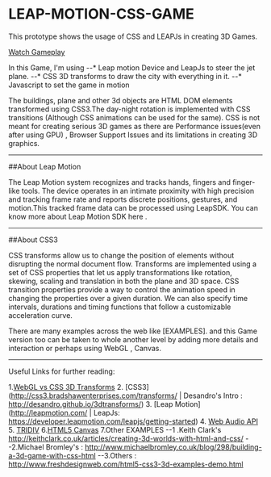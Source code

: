 # LEAP-MOTION-CSS-GAME
This prototype shows the usage of CSS and LEAPJs in creating 3D Games.

[Watch Gameplay](youtube)

In this Game, I'm using
--* Leap motion Device and LeapJs to steer the jet plane.
--* CSS 3D transforms to draw the city with everything in it.
--* Javascript to set the game in motion

The buildings, plane and other 3d objects are HTML DOM elements transformed using CSS3.The day-night rotation is implemented with CSS transitions (Although CSS animations can be used for the same).
      CSS is not meant for creating serious 3D games as there are Performance issues(even after using GPU) , Browser Support Issues and its limitations in creating 3D graphics.

***

##About Leap Motion

The Leap Motion system recognizes and tracks hands, fingers and finger-like tools. The device operates in an intimate proximity with high precision and tracking frame rate and reports discrete positions, gestures, and motion.This tracked frame data can be processed using LeapSDK. You can know more about Leap Motion SDK here .

***

##About CSS3

 CSS transforms allow us to change the position of elements without disrupting the normal document flow. Transforms are implemented using a set of CSS properties that let us apply transformations like rotation, skewing, scaling and translation in both the plane and 3D space. 
 CSS transition properties provide a way to control the animation speed in changing the properties over a given duration. We can also specify time intervals, durations and timing functions that follow a customizable acceleration curve. 
     
There are many examples across the web like [EXAMPLES].  and this Game version too can be taken to whole another level by adding more details and interaction or perhaps using WebGL , Canvas.

***

Useful Links for further reading:

1.[WebGL vs CSS 3D Transforms](http://blog.teamtreehouse.com/3d-in-the-browser-webgl-versus-css-3d-transforms)
2. [CSS3](http://css3.bradshawenterprises.com/transforms/  | Desandro's Intro : http://desandro.github.io/3dtransforms/)
3. [Leap Motion](http://leapmotion.com/  | LeapJs: https://developer.leapmotion.com/leapjs/getting-started) 
4. [Web Audio API](http://www.html5rocks.com/en/tutorials/webaudio/intro/) 
5. [TRIDIV](http://www.tridiv.com) 
6.[HTML5 Canvas](http://diveintohtml5.info/canvas.html) 
7.Other EXAMPLES
--1 .Keith Clark's http://keithclark.co.uk/articles/creating-3d-worlds-with-html-and-css/
--2.Michael Bromley's : http://www.michaelbromley.co.uk/blog/298/building-a-3d-game-with-css-html
--3.Others : http://www.freshdesignweb.com/html5-css3-3d-examples-demo.html
